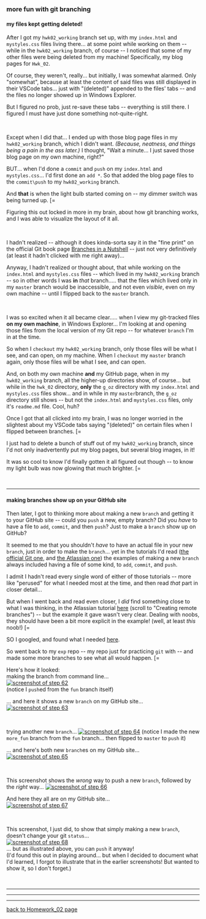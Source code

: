 ### more fun with git branching  
#### my files kept getting deleted!  
After I got my `hwk02_working` branch set up, with my  `index.html` and `mystyles.css` files living there... at some point while working on them -- while in the `hwk02_working` branch, of course -- I noticed that some of my other files were being deleted from my machine!  Specifically, my blog pages for `Hwk_02`.

Of course, they weren't, really... but initially, I was somewhat alarmed.  Only "somewhat", because at least the content of said files was still displayed in their VSCode tabs... just with "(deleted)" appended to the files' tabs -- and the files no longer showed up in Windows Explorer.   

But I figured no prob, just re-save these tabs -- everything is still there.  I figured I must have just done something not-quite-right.  

<br>

Except when I did that... I ended up with those blog page files in my `hwk02_working` branch, which I didn't want.  *(Because, neatness, and things being a pain in the ass later.)*  I thought, "Wait a minute... I just saved those blog page on my own machine, right?"  

BUT... when I'd done a `commit` and `push` on my `index.html` and `mystyles.css`... I'd first done an `add *`.   So that added the blog page files to the `commit\push` to my `hwk02_working` branch.  

And __that__ is when the light bulb started coming on -- my dimmer switch was being turned up.   [=

Figuring this out locked in more in my brain, about how git branching works, and I was able to visualize the layout of it all.  

<br>

I hadn't realized -- although it does kinda-sorta say it in the "fine print" on the official Git book page <a href="https://git-scm.com/book/en/v2/Git-Branching-Branches-in-a-Nutshell" target="_blank">Branches in a Nutshell</a> -- just not very definitively (at least it hadn't clicked with me right away)... 

Anyway, I hadn't realized or thought about, that while working on  the `index.html` and `mystyles.css` files -- which lived in my `hwk02_working` branch -- so in other words I was __in__ *that* branch..... that the files which lived only in my `master` branch would be inaccessible, and not even *visible*, even on my own machine -- until I flipped back to the `master` branch.   

<br>

I was so excited when it all became clear..... when I view my git-tracked files __on my own machine__, in Windows Explorer... I'm looking at and opening those files from the local version of my Git repo --  for whatever `branch` I'm in at the time.  

So when I `checkout` my `hwk02_working` branch, only those files will be what I see, and can open, on my machine.  When I `checkout` my `master` branch again, only those files will be what I see, and can open.  

And, on both my own machine __and__ my GitHub page, when in my `hwk02_working` branch, all the higher-up directories show, of course... but while in the `hwk_02` directory, __only__ the `g_oz` directory with my `index.html` and `mystyles.css` files show... and in while in my `master`branch, the `g_oz` directory still shows -- but not the `index.html` and `mystyles.css` files, only it's `readme.md` file.  Cool, huh?  

Once I got that all clicked into my brain, I was no longer worried in the slightest about my VSCode tabs saying "(deleted)" on certain files when I flipped between branches.   [=  

I just had to delete a bunch of stuff out of my `hwk02_working` branch, since I'd not only inadvertently put my blog pages, but several blog images, in it!  

It was so cool to know I'd finally gotten it all figured out though -- to know my light bulb was now glowing that much brighter.   [=  


<br>

---
#### making branches show up on your GitHub site  
Then later, I got to thinking more about making a new `branch` and getting it to your GitHub site -- could you `push` a new, empty branch?  Did you *have* to have a file to `add`, `commit`, and then `push`?  Just to make a `branch` show up on GitHub?  

It seemed to me that you shouldn't *have* to have an actual file in your new `branch`, just in order to make the `branch`... yet in the tutorials I'd read (<a href="https://git-scm.com/book/en/v2/Git-Branching-Branches-in-a-Nutshell" target="_blank">the official Git one</a>, and <a href="https://www.atlassian.com/git/tutorials/using-branches" target="_blank">the Atlassian one</a>) the examples of making a new `branch` always included having a file of some kind, to `add`, `commit`, and `push`.  

I admit I hadn't read every single word of either of those tutorials -- more like "perused" for what I needed most at the time, and then read *that* part in closer detail...  

But when I went back and read even closer, I *did* find something close to what I was thinking, in the Atlassian tutorial <a href="https://www.atlassian.com/git/tutorials/using-branches" target="_blank">here</a> (scroll to "Creating remote branches") -- but the example it gave wasn't very clear.  Dealing with noobs, they should have been a bit more explicit in the example!  (well, at least *this* noob!)   [=  

SO I googled, and found what I needed <a href="https://www.jquery-az.com/git-push-command/" target="_blank">here</a>.  

So went back to my `exp` repo -- my repo just for practicing `git` with -- and made some more branches to see what all would happen.   [=  

Here's how it looked:  
making the branch from command line...  
<a href="https://stormy9.github.io/CS460/hwk_02/images/hwk_02-Step_62.PNG">![screenshot of step 62](https://stormy9.github.io/CS460/hwk_02/images/hwk_02-Step_62.PNG)</a>  
(notice I `push`ed from the `fun` branch itself)

... and here it shows a new `branch` on my GitHub site... 
<a href="https://stormy9.github.io/CS460/hwk_02/images/hwk_02-Step_63.PNG">![screenshot of step 63](https://stormy9.github.io/CS460/hwk_02/images/hwk_02-Step_63.PNG)</a>

<br>

trying another new `branch`...
<a href="https://stormy9.github.io/CS460/hwk_02/images/hwk_02-Step_64.PNG">![screenshot of step 64](https://stormy9.github.io/CS460/hwk_02/images/hwk_02-Step_64.PNG)</a>
(notice I made the new `more_fun` branch from the `fun` branch... then flipped to `master` to `push` it)

... and here's both new `branch`es on my GitHub site...  
<a href="https://stormy9.github.io/CS460/hwk_02/images/hwk_02-Step_65.PNG">![screenshot of step 65](https://stormy9.github.io/CS460/hwk_02/images/hwk_02-Step_65.PNG)</a>

<br>

This screenshot shows the *wrong* way to push a new `branch`, followed by the *right* way... 
<a href="https://stormy9.github.io/CS460/hwk_02/images/hwk_02-Step_66.PNG">![screenshot of step 66](https://stormy9.github.io/CS460/hwk_02/images/hwk_02-Step_66.PNG)</a>  

And here they all are on my GitHub site...  
<a href="https://stormy9.github.io/CS460/hwk_02/images/hwk_02-Step_67.PNG">![screenshot of step 67](https://stormy9.github.io/CS460/hwk_02/images/hwk_02-Step_67.PNG)</a>

<br>

This screenshot, I just did, to show that simply making a new `branch`, doesn't change your git `status`...  
<a href="https://stormy9.github.io/CS460/hwk_02/images/hwk_02-Step_68.PNG">![screenshot of step 68](https://stormy9.github.io/CS460/hwk_02/images/hwk_02-Step_68.PNG)</a>  
... but as illustrated above, you can `push` it anyway!  
(I'd found this out in playing around... but when I decided to document what I'd learned, I forgot to illustrate that in the earlier screenshots!  But wanted to show it, so I don't forget.)  

<br>

---
---
---
[back to Homework_02 page](https://Stormy9.github.io/CS460/Hwk_02/ "Homework_02 page")

